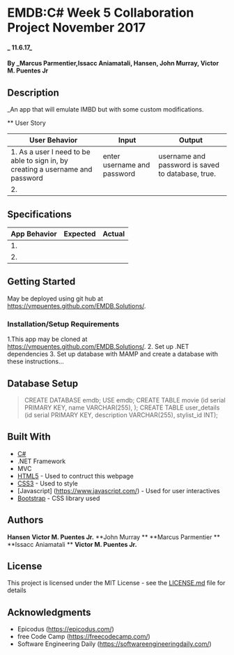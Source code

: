 # EMDB:C# Week 5 Collaboration Project November 2017

#### _ 11.6.17_

#### By _**Marcus Parmentier,Issacc Aniamatali, Hansen, John Murray, Victor M. Puentes Jr**

## Description

_An app that will emulate IMBD but with some custom modifications.

** User Story

| User Behavior | Input | Output |
|---|---|---|
|1. As a user I need to be able to sign in, by creating a username and password | enter username and password | username and password is saved to database, true. |
|2.
## Specifications

| App Behavior  | Expected  | Actual  |
|---|---|---|
|1. |  |  |
|2.

## Getting Started

May be deployed using git hub at  https://vmpuentes.github.com/EMDB.Solutions/.

### Installation/Setup Requirements
1.This app may be cloned at  https://vmpuentes.github.com/EMDB.Solutions/.
2. Set up .NET dependencies
3. Set up database with MAMP and create a database with these instructions...

## Database Setup
> CREATE DATABASE emdb;
> USE emdb;
> CREATE TABLE movie (id serial PRIMARY KEY, name VARCHAR(255), );
> CREATE TABLE user_details (id serial PRIMARY KEY, description VARCHAR(255), stylist_id INT);


## Built With

* [C#](https://learnhowtoprogram.com/couses/c#)
* .NET Framework
* MVC
* [HTML5](https://developer.mozilla.org/en-US/docs/Web/Guide/HTML/HTML5) - Used to contruct this webpage
* [CSS3](http://html.com/css/) - Used to style
* [Javascript] (https://www.javascript.com/) - Used for user interactives
* [Bootstrap](http://getbootstrap.com/) - CSS library used

## Authors
 **Hansen**
 **Victor M. Puentes Jr.**
 **John Murray **
 **Marcus Parmentier **
 **Issacc Aniamatali **
 **Victor M. Puentes Jr.**

## License

This project is licensed under the MIT License - see the [LICENSE.md](LICENSE.md) file for details

## Acknowledgments

* Epicodus (https://epicodus.com/)
* free Code Camp (https://freecodecamp.com/)
* Software Engineering Daily (https://softwareengineeringdaily.com/)
